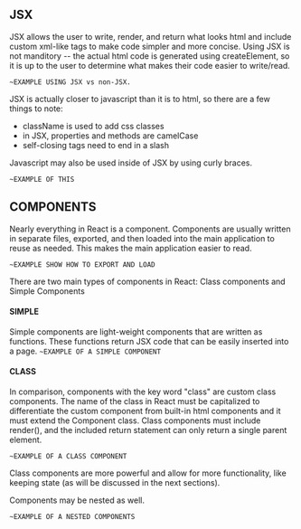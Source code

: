 ## JSX
 JSX allows the user to write, render, and return what looks html and include custom xml-like tags to make code simpler and more concise.  Using JSX is not manditory -- the actual html code is generated using createElement, so it is up to the user to determine what makes their code easier to write/read.
 
 `~EXAMPLE USING JSX vs non-JSX.`
 
 JSX is actually closer to javascript than it is to html, so there are a few things to note:
  * className is used to add css classes
  * in JSX, properties and methods are camelCase
  * self-closing tags need to end in a slash
 
 Javascript may also be used inside of JSX by using curly braces.
 
 `~EXAMPLE OF THIS`

   
## COMPONENTS
 Nearly everything in React is a component.  Components are usually written in separate files, exported, and then loaded into the main application to reuse as needed.  This makes the main application easier to read.
 
 `~EXAMPLE SHOW HOW TO EXPORT AND LOAD`
 
There are two main types of components in React: Class components and Simple Components
#### SIMPLE
 Simple components are light-weight components that are written as functions.  These functions return JSX code that can be easily inserted into a page.
 `~EXAMPLE OF A SIMPLE COMPONENT`
#### CLASS
 In comparison, components with the key word "class" are custom class components.  The name of the class in React must be capitalized to differentiate the custom component from built-in html components and it must extend the Component class. Class components must include render(), and the included return statement can only return a single parent element.
 
 `~EXAMPLE OF A CLASS COMPONENT`
 
 Class components are more powerful and allow for more functionality, like keeping state (as will be discussed in the next sections).
 
Components may be nested as well.

`~EXAMPLE OF A NESTED COMPONENTS`
 

 
